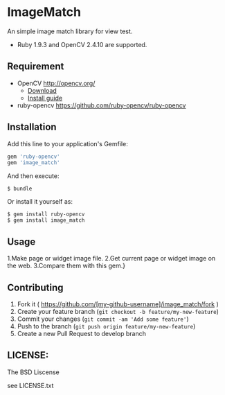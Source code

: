 # ImageMatch

An simple image match library for view test.

* Ruby 1.9.3 and OpenCV 2.4.10 are supported.

## Requirement

* OpenCV <http://opencv.org/>
  * [Download](http://sourceforge.net/projects/opencvlibrary/)
  * [Install guide](http://docs.opencv.org/doc/tutorials/introduction/table_of_content_introduction/table_of_content_introduction.html#table-of-content-introduction)
* ruby-opencv <https://github.com/ruby-opencv/ruby-opencv>

## Installation

Add this line to your application's Gemfile:

```ruby
gem 'ruby-opencv'
gem 'image_match'
```

And then execute:

    $ bundle

Or install it yourself as:

    $ gem install ruby-opencv
    $ gem install image_match

## Usage

1.Make page or widget image file.
2.Get current page or widget image on the web.
3.Compare them with this gem.}

## Contributing

1. Fork it ( https://github.com/[my-github-username]/image_match/fork )
2. Create your feature branch (`git checkout -b feature/my-new-feature`)
3. Commit your changes (`git commit -am 'Add some feature'`)
4. Push to the branch (`git push origin feature/my-new-feature`)
5. Create a new Pull Request to develop branch

## LICENSE:

The BSD Liscense

see LICENSE.txt
